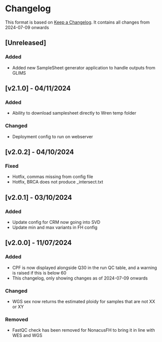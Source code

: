 # Changelog
This format is based on [Keep a Changelog](https://keepachangelog.com/en/1.0.0/).
It contains all changes from 2024-07-09 onwards

## [Unreleased]
### Added
- Added new SampleSheet generator application to handle outputs from GLIMS

## [v2.1.0] - 04/11/2024

### Added
- Ability to download samplesheet directly to Wren temp folder

### Changed
- Deployment config to run on webserver

## [v2.0.2] - 04/10/2024

### Fixed
- Hotfix, commas missing from config file
- Hotfix, BRCA does not produce _intersect.txt

## [v2.0.1] - 03/10/2024

### Added
- Update config for CRM now going into SVD
- Update min and max variants in FH config

## [v2.0.0] - 11/07/2024

### Added
- CPF is now displayed alongside Q30 in the run QC table, and a warning is raised if this is below 60
- This changelog, only showing changes as of 2024-07-09 onwards

### Changed
- WGS sex now returns the estimated ploidy for samples that are not XX or XY

### Removed
- FastQC check has been removed for NonacusFH to bring it in line with WES and WGS
